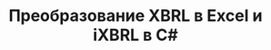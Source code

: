 ﻿---
title: Преобразование XBRL в Excel и iXBRL в C#
linktitle: Преобразование
type: docs
weight: 25
url: /ru/net/conversion/
description: C# Finance Библиотека API может использоваться для преобразования XBRL в форматы Excel XLSX и iXBRL.
---
